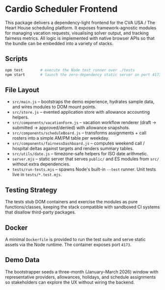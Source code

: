 # Cardio Scheduler Frontend

This package delivers a dependency-light frontend for the CVA USA / The Heart House scheduling platform. It exposes framework-agnostic modules for managing vacation requests, visualising solver output, and tracking fairness metrics. All logic is implemented with native browser APIs so that the bundle can be embedded into a variety of stacks.

## Scripts

```bash
npm test        # execute the Node test runner over ./tests
npm start       # launch the zero-dependency static server on port 4173
```

## File Layout

- `src/main.js` – bootstraps the demo experience, hydrates sample data, and wires modules to DOM mount points.
- `src/store.js` – evented application store with allowance accounting helpers.
- `src/components/vacationForm.js` – vacation workflow renderer (draft → submitted → approved/denied) with allowance snapshots.
- `src/components/scheduleBoard.js` – transforms assignments + call rosters into a simple AM/PM table per weekday.
- `src/components/fairnessDashboard.js` – computes weekend call / hospital deltas against targets and renders summary tables.
- `src/utils/date.js` – timezone-safe helpers for ISO date arithmetic.
- `server.mjs` – static server that serves `public/` and ES modules from `src/` without extra dependencies.
- `tests/run-tests.mjs` – spawns Node's built-in `--test` runner. Unit tests live in `tests/*.test.mjs`.

## Testing Strategy

The tests stub DOM containers and exercise the modules as pure functions/classes, keeping the stack compatible with sandboxed CI systems that disallow third-party packages.

## Docker

A minimal `Dockerfile` is provided to run the test suite and serve static assets via the Node runtime. The container exposes port `4173`.

## Demo Data

The bootstrapper seeds a three-month (January–March 2026) window with representative providers, allowances, holidays, and schedule assignments so stakeholders can explore the UX without wiring the backend.